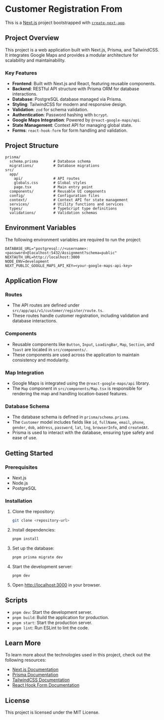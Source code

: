 # Customer Registration From

This is a [Next.js](https://nextjs.org) project bootstrapped with [`create-next-app`](https://nextjs.org/docs/app/api-reference/cli/create-next-app).

## Project Overview

This project is a web application built with Next.js, Prisma, and TailwindCSS. It integrates Google Maps and provides a modular architecture for scalability and maintainability.

### Key Features
- **Frontend**: Built with Next.js and React, featuring reusable components.
- **Backend**: RESTful API structure with Prisma ORM for database interactions.
- **Database**: PostgreSQL database managed via Prisma.
- **Styling**: TailwindCSS for modern and responsive design.
- **Validation**: `zod` for schema validation.
- **Authentication**: Password hashing with `bcrypt`.
- **Google Maps Integration**: Powered by `@react-google-maps/api`.
- **State Management**: Context API for managing global state.
- **Forms**: `react-hook-form` for form handling and validation.

## Project Structure

```
prisma/
  schema.prisma       # Database schema
  migrations/         # Database migrations
src/
  app/
    api/              # API routes
    globals.css       # Global styles
    page.tsx          # Main entry point
  components/         # Reusable UI components
  config/             # Configuration files
  context/            # Context API for state management
  services/           # Utility functions and services
  types/              # TypeScript type definitions
  validations/        # Validation schemas
```

## Environment Variables

The following environment variables are required to run the project:

```env
DATABASE_URL="postgresql://<username>:<password>@localhost:5432/Assignment?schema=public"
NEXTAUTH_URL=http://localhost:3000
NODE_ENV=development
NEXT_PUBLIC_GOOGLE_MAPS_API_KEY=<your-google-maps-api-key>
```

## Application Flow

### Routes
- The API routes are defined under `src/app/api/v1/customer/register/route.ts`.
- These routes handle customer registration, including validation and database interactions.

### Components
- Reusable components like `Button`, `Input`, `LoadingBar`, `Map`, `Section`, and `Toast` are located in `src/components/`.
- These components are used across the application to maintain consistency and modularity.

### Map Integration
- Google Maps is integrated using the `@react-google-maps/api` library.
- The `Map` component in `src/components/Map.tsx` is responsible for rendering the map and handling location-based features.

### Database Schema
- The database schema is defined in `prisma/schema.prisma`.
- The `Customer` model includes fields like `id`, `fullName`, `email`, `phone`, `gender`, `dob`, `address`, `password`, `lat`, `lng`, `browserInfo`, and `createdAt`.
- Prisma is used to interact with the database, ensuring type safety and ease of use.


## Getting Started

### Prerequisites
- Next.js
- Node.js
- PostgreSQL

### Installation

1. Clone the repository:
   ```bash
   git clone <repository-url>
   ```

2. Install dependencies:
   ```bash
   pnpm install
   ```

3. Set up the database:
   ```bash
   pnpm prisma migrate dev
   ```

4. Start the development server:
   ```bash
   pnpm dev
   ```

5. Open [http://localhost:3000](http://localhost:3000) in your browser.

## Scripts

- `pnpm dev`: Start the development server.
- `pnpm build`: Build the application for production.
- `pnpm start`: Start the production server.
- `pnpm lint`: Run ESLint to lint the code.

## Learn More

To learn more about the technologies used in this project, check out the following resources:

- [Next.js Documentation](https://nextjs.org/docs)
- [Prisma Documentation](https://www.prisma.io/docs)
- [TailwindCSS Documentation](https://tailwindcss.com/docs)
- [React Hook Form Documentation](https://react-hook-form.com/get-started)

## License

This project is licensed under the MIT License.
